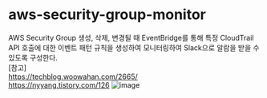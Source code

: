 # aws-security-group-monitor
AWS Security Group 생성, 삭제, 변경될 때  EventBridge를 통해 특정 CloudTrail API 호출에 대한 이벤트 패턴 규칙을 생성하여 모니터링하여 Slack으로 알람을 받을 수 있도록 구성한다.  
[참고]  
https://techblog.woowahan.com/2665/  
https://nyyang.tistory.com/126
![image](https://user-images.githubusercontent.com/43128571/174537673-af8366d2-b4e1-4704-94fe-63f2d7583acb.png)
